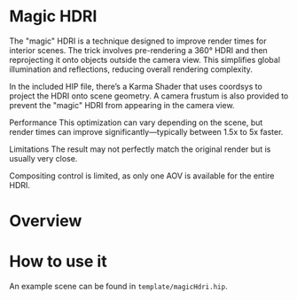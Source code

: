 # Magic HDRI
The "magic" HDRI is a technique designed to improve render times for interior scenes. The trick involves pre-rendering a 360° HDRI and then reprojecting it onto objects outside the camera view. This simplifies global illumination and reflections, reducing overall rendering complexity.

In the included HIP file, there’s a Karma Shader that uses coordsys to project the HDRI onto scene geometry. A camera frustum is also provided to prevent the "magic" HDRI from appearing in the camera view.

Performance
This optimization can vary depending on the scene, but render times can improve significantly—typically between 1.5x to 5x faster.

Limitations
The result may not perfectly match the original render but is usually very close.

Compositing control is limited, as only one AOV is available for the entire HDRI.

# Overview

# How to use it
An example scene can be found in `template/magicHdri.hip`.